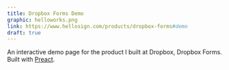 ```yaml
---
title: Dropbox Forms Demo
graphic: helloworks.png
link: https://www.hellosign.com/products/dropbox-forms#demo
draft: true
---
```


An interactive demo page for the product I built at Dropbox, Dropbox Forms. Built with [Preact](https://preactjs.com/).
